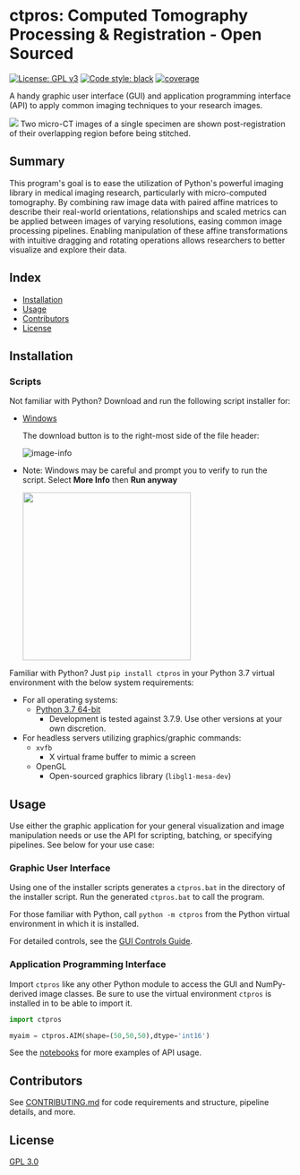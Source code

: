 # ctpros: Computed Tomography Processing & Registration - Open Sourced <!-- omit in toc -->
[![License: GPL v3](https://img.shields.io/badge/License-GPLv3-blue.svg)](https://www.gnu.org/licenses/gpl-3.0)
[![Code style: black](https://img.shields.io/badge/code%20style-black-000000.svg)](https://github.com/psf/black)
[![coverage](http://gitlab.com/caosuna/ctpros/-/jobs/artifacts/master/raw/.test_results/coverage.svg?job=coverage)](https://gitlab.com/caosuna/ctpros/-/jobs/artifacts/master/file/.test_results/coverage_html/index.html?job=coverage)

A handy graphic user interface (GUI) and application programming interface (API) to apply common imaging techniques to your research images.

<img src="docs/images/guiexample.png">
Two micro-CT images of a single specimen are shown post-registration of their overlapping region before being stitched.

## Summary <!-- omit in toc -->
This program's goal is to ease the utilization of Python's powerful imaging library in medical imaging research, particularly with micro-computed tomography. By combining raw image data with paired affine matrices to describe their real-world orientations, relationships and scaled metrics can be applied between images of varying resolutions, easing common image processing pipelines. Enabling manipulation of these affine transformations with intuitive dragging and rotating operations allows researchers to better visualize and explore their data.
## Index <!-- omit in toc -->
- [Installation](#installation)
- [Usage](#usage)
- [Contributors](#contributors)
- [License](#license)

## Installation
###  Scripts <!-- omit in toc -->
Not familiar with Python? Download and run the following script installer for:
  
- [Windows](bin/ctpros_wininstaller.bat)

  The download button is to the right-most side of the file header:

  ![image-info](docs/images/download_script.PNG)
- Note: Windows may be careful and prompt you to verify to run the script. Select **More Info** then **Run anyway**

  <img src = "docs/images/winsafety.PNG" width=300>


Familiar with Python? Just `pip install ctpros` in your Python 3.7 virtual environment with the below system requirements:
- For all operating systems:
  - [Python 3.7 64-bit](https://www.python.org/downloads/release/python-379/)
    - Development is tested against 3.7.9. Use other versions at your own discretion.
- For headless servers utilizing graphics/graphic commands:
  - `xvfb`
    - X virtual frame buffer to mimic a screen
  - OpenGL
    - Open-sourced graphics library (`libgl1-mesa-dev`)
  
##  Usage
Use either the graphic application for your general visualization and image manipulation needs or use the API for scripting, batching, or specifying pipelines. See below for your use case:

### Graphic User Interface <!-- omit in toc -->
Using one of the installer scripts generates a `ctpros.bat` in the directory of the installer script. Run the generated `ctpros.bat` to call the program.

For those familiar with Python, call `python -m ctpros` from the Python virtual environment in which it is installed.

For detailed controls, see the [GUI Controls Guide](docs/helpme_guicontrols.md).

### Application Programming Interface <!-- omit in toc -->
Import `ctpros` like any other Python module to access the GUI and NumPy-derived image classes. Be sure to use the virtual environment `ctpros` is installed in to be able to import it.
```python
import ctpros

myaim = ctpros.AIM(shape=(50,50,50),dtype='int16')
```
See the [notebooks](notebooks/notebooks.MD) for more examples of API usage.

## Contributors
See [CONTRIBUTING.md](CONTRIBUTING.md) for code requirements and structure, pipeline details, and more.

## License
[GPL 3.0](LICENSE.txt)
